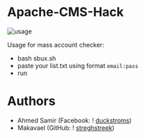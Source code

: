 # Apache-CMS-Hack
![usage](https://ibb.co/SNpx3qh)

Usage for mass account checker:
* bash sbux.sh  
* paste your list.txt using format ``email:pass``
* run
 
# Authors
*  Ahmed Samir (Facebook: ! [duckstroms](https://www.facebook.com/BloodServer))
*  Makavael  (GitHub: ! [streghstreek](https://github.com/Makavael))
 
